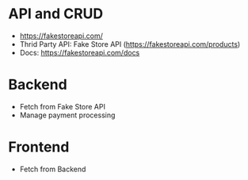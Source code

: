 # API and CRUD
 - https://fakestoreapi.com/
 - Thrid Party API: Fake Store API (https://fakestoreapi.com/products)
 - Docs: https://fakestoreapi.com/docs

# Backend
 - Fetch from Fake Store API
 - Manage payment processing

# Frontend
 - Fetch from Backend